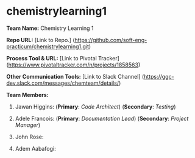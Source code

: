 # chemistrylearning1

**Team Name:** Chemistry Learning 1

**Repo URL:**  [Link to Repo.] (https://github.com/soft-eng-practicum/chemistrylearning1.git)

**Process Tool & URL:** [Link to Pivotal Tracker] (https://www.pivotaltracker.com/n/projects/1858563)

**Other Communication Tools:** [Link to Slack Channel] (https://ggc-dev.slack.com/messages/chemteam/details/)

**Team Members:**  

1. Jawan Higgins: (**Primary**: *Code Architect*) (**Secondary**: *Testing*)


2. Adele Francois: (**Primary**: *Documentation Lead*) (**Secondary**: *Project Manager*)
          
          
3. John Rose: 
          
          
4. Adem Aabafogi:
